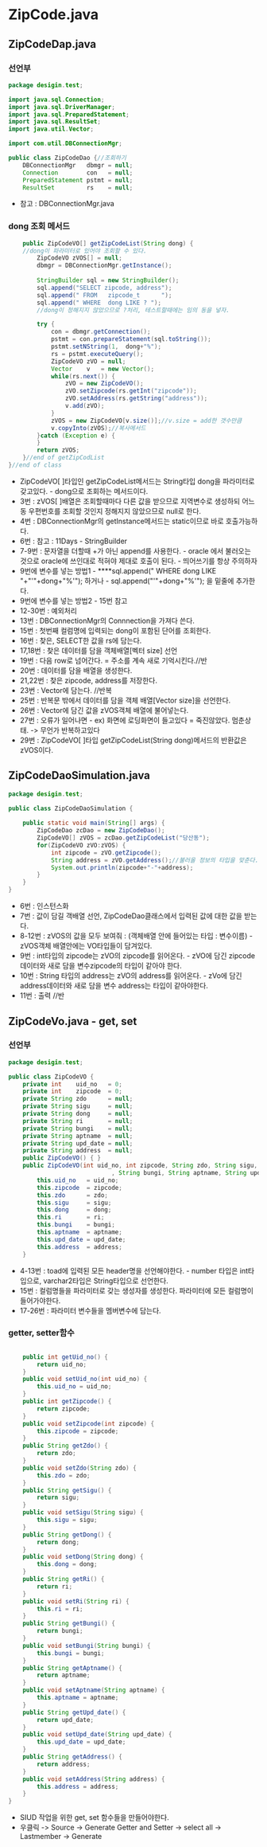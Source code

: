 # ZipCode.java

## ZipCodeDap.java

### 선언부

```java
package desigin.test;

import java.sql.Connection;
import java.sql.DriverManager;
import java.sql.PreparedStatement;
import java.sql.ResultSet;
import java.util.Vector;

import com.util.DBConnectionMgr;

public class ZipCodeDao {//조회하기
	DBConnectionMgr   dbmgr = null;
	Connection        con   = null;
	PreparedStatement pstmt = null;
	ResultSet         rs    = null;
```

* 참고 : DBConnectionMgr.java

### dong 조회 메서드

```java
	public ZipCodeVO[] getZipCodeList(String dong) {
	//dong이 파라미터로 있어야 조회할 수 있다.
		ZipCodeVO zVOS[] = null;
		dbmgr = DBConnectionMgr.getInstance();
		
		StringBuilder sql = new StringBuilder();
		sql.append("SELECT zipcode, address");
		sql.append(" FROM   zipcode_t      ");
		sql.append(" WHERE  dong LIKE ? ");
		//dong이 정해지지 않았으므로 ?처리, 테스트할때에는 임의 동을 넣자.

		try {
			con = dbmgr.getConnection();
			pstmt = con.prepareStatement(sql.toString());
			pstmt.setNString(1,  dong+"%");
			rs = pstmt.executeQuery();
			ZipCodeVO zVO = null;
			Vector    v   = new Vector();
			while(rs.next()) {
				zVO = new ZipCodeVO();
				zVO.setZipcode(rs.getInt("zipcode"));
				zVO.setAddress(rs.getString("address"));
				v.add(zVO);
			}
			zVOS = new ZipCodeVO[v.size()];//v.size = add한 갯수만큼
			v.copyInto(zVOS);//복사메서드
		}catch (Exception e) {				
		}
		return zVOS;
	}//end of getZipCodList
}//end of class
```

* ZipCodeVO\[ \]타입인 getZipCodeList메서드는 String타입 dong을 파라미터로 갖고있다. - dong으로 조회하는 메서드이다.
* 3번 : zVOS\[ \]배열은 조회할때마다 다른 값을 받으므로 지역변수로 생성하되 어느 동 우편번호를 조회할 것인지 정해지지 않았으므로 null로 한다.
* 4번 : DBConnectionMgr의 getInstance메서드는 static이므로 바로 호출가능하다.
* 6번 : 참고 : 11Days - StringBuilder
* 7-9번 : 문자열을 더할때 +가 아닌 append를 사용한다. - oracle 에서 불러오는 것으로 oracle에 쓰인대로 적혀야 제대로 호출이 된다. - 띄어쓰기를 항상 주의하자
* 9번에 변수를 넣는 방법1 - ****sql.append\(" WHERE dong LIKE "+"'"+dong+"%'"\); 하거나 - sql.append\("'"+dong+"%'"\); 을 밑줄에 추가한다.
* 9번에 변수를 넣는 방법2 - 15번 참고
* 12-30번 : 예외처리
* 13번 : DBConnectionMgr의 Connnection을 가져다 쓴다.
* 15번 : 첫번째 컬럼명에 입력되는 dong이 포함된 단어를 조회한다.
* 16번 : 찾은, SELECT한 값을 rs에 담는다.
* 17,18번 : 찾은 데이터를 담을 객체배열\[벡터 size\] 선언
* 19번 : 다음 row로 넘어간다. = 주소를 계속 새로 기억시킨다.//반
* 20번 : 데이터를 담을 배열을 생성한다.
* 21,22번 : 찾은 zipcode, address를 저장한다.
* 23번 :  Vector에 담는다. //반복
* 25번 : 반복문 밖에서 데이터를 담을 객체 배열\[Vector size\]을 선언한다.
* 26번 : Vector에 담긴 값을 zVOS객체 배열에 불어넣는다.
* 27번 : 오류가 일어나면 - ex\) 화면에 로딩화면이 들고있다 = 죽진않았다. 멈춘상태. -&gt; 무언가 반복하고있다
* 29번 : ZipCodeVO\[ \]타입 getZipCodeList\(String dong\)메서드의 반환값은 zVOS이다.

## ZipCodeDaoSimulation.java

```java
package desigin.test;

public class ZipCodeDaoSimulation {
	
	public static void main(String[] args) {
		ZipCodeDao zcDao = new ZipCodeDao();
		ZipCodeVO[] zVOS = zcDao.getZipCodeList("당산동");
		for(ZipCodeVO zVO:zVOS) {
			int zipcode = zVO.getZipcode();
			String address = zVO.getAddress();//불러올 정보의 타입을 맞춘다.
			System.out.println(zipcode+"-"+address);
		}
	}
}
```

* 6번 : 인스턴스화
* 7번 : 값이 담길 객배열 선언, ZipCodeDao클래스에서 입력된 값에 대한 값을 받는다.
* 8-12번 : zVOS의 값을 모두  보여줘 : \(객체배열 안에 들어있는 타입 : 변수이름\) - zVOS객체 배열안에는 VO타입들이 담겨있다.
* 9번 : int타입의 zipcode는 zVO의 zipcode를 읽어온다.  - zVO에 담긴 zipcode데이터와 새로 담을 변수zipcode의 타입이 같아야 한다.
* 10번 : String 타입의 address는 zVO의 address를 읽어온다. - zVo에 담긴 address데이터와 새로 담을 변수 address는 타입이 같아야한다.
* 11번 : 출력 //반

## ZipCodeVo.java - get, set

### 선언부

```java
package desigin.test;

public class ZipCodeVO {
	private int    uid_no   = 0; 
	private int    zipcode  = 0;
	private String zdo      = null;
	private String sigu     = null;
	private String dong     = null;
	private String ri       = null;
	private String bungi    = null;
	private String aptname  = null;
	private String upd_date = null;
	private String address  = null;
	public ZipCodeVO() { }
	public ZipCodeVO(int uid_no, int zipcode, String zdo, String sigu, String dong, String ri
			                 , String bungi, String aptname, String upd_date, String address) { 
		this.uid_no   = uid_no;
		this.zipcode  = zipcode;
		this.zdo      = zdo;
		this.sigu     = sigu;
		this.dong     = dong;
		this.ri       = ri;
		this.bungi    = bungi;
		this.aptname  = aptname;
		this.upd_date = upd_date;
		this.address  = address;
	}	
```

* 4-13번 : toad에 입력된 모든 header명을 선언해야한다. - number 타입은 int타입으로, varchar2타입은 String타입으로 선언한다.
* 15번 : 컬럼명들을 파라미터로 갖는 생성자를 생성한다. 파라미터에 모든 컬럼명이 들어가야한다.
* 17-26번 : 파라미터 변수들을 멤버변수에 담는다.

### getter, setter함수

```java

	public int getUid_no() {
		return uid_no;
	}
	public void setUid_no(int uid_no) {
		this.uid_no = uid_no;
	}
	public int getZipcode() {
		return zipcode;
	}
	public void setZipcode(int zipcode) {
		this.zipcode = zipcode;
	}
	public String getZdo() {
		return zdo;
	}
	public void setZdo(String zdo) {
		this.zdo = zdo;
	}
	public String getSigu() {
		return sigu;
	}
	public void setSigu(String sigu) {
		this.sigu = sigu;
	}
	public String getDong() {
		return dong;
	}
	public void setDong(String dong) {
		this.dong = dong;
	}
	public String getRi() {
		return ri;
	}
	public void setRi(String ri) {
		this.ri = ri;
	}
	public String getBungi() {
		return bungi;
	}
	public void setBungi(String bungi) {
		this.bungi = bungi;
	}
	public String getAptname() {
		return aptname;
	}
	public void setAptname(String aptname) {
		this.aptname = aptname;
	}
	public String getUpd_date() {
		return upd_date;
	}
	public void setUpd_date(String upd_date) {
		this.upd_date = upd_date;
	}
	public String getAddress() {
		return address;
	}
	public void setAddress(String address) {
		this.address = address;
	}	
}
```

* SIUD 작업을 위한 get, set 함수들을 만들어야한다.
* 우클릭 -&gt; Source -&gt; Generate Getter and Setter -&gt; select all -&gt; Lastmember -&gt; Generate

